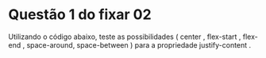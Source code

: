 # Questão 1 do fixar 02

 Utilizando o código abaixo, teste as possibilidades ( center , flex-start , flex-end , space-around,
 space-between ) para a propriedade justify-content .